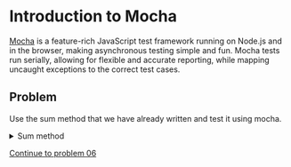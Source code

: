 # Introduction to Mocha

[Mocha](https://mochajs.org/) is a feature-rich JavaScript test framework running on Node.js and in the browser, making asynchronous testing simple and fun. Mocha tests run serially, allowing for flexible and accurate reporting, while mapping uncaught exceptions to the correct test cases.

## Problem

Use the sum method that we have already written and test it using mocha.

<details>
  <summary>Sum method</summary>

```js
const sum = (a, b) => {
  return a + b
}
```
</details>

[Continue to problem 06](06.md)
